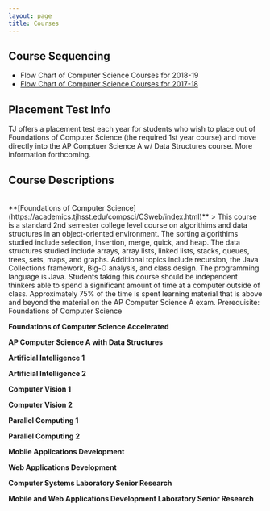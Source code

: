 ```yaml
---
layout: page
title: Courses
---
```



## Course Sequencing
* Flow Chart of Computer Science Courses for 2018-19
* [Flow Chart of Computer Science Courses for 2017-18](../docs/FlowCS1718.pdf)

## Placement Test Info
TJ offers a placement test each year for students who wish to place out of Foundations of Computer Science (the required 1st year course) and move directly into the AP Comptuer Science A w/ Data Structures course.  More information forthcoming.  

## Course Descriptions
<br>
**[Foundations of Computer Science](https://academics.tjhsst.edu/compsci/CSweb/index.html)**
> This course is a standard 2nd semester college level course on algorithims and data structures in an object-oriented environment. The sorting algorithims studied include selection, insertion, merge, quick, and heap. The data structures studied include arrays, array lists, linked lists, stacks, queues, trees, sets, maps, and graphs. Additional topics include recursion, the Java Collections framework, Big-O analysis, and class design. The programming language is Java. Students taking this course should be independent thinkers able to spend a significant amount of time at a computer outside of class. Approximately 75% of the time is spent learning material that is above and beyond the material on the AP Computer Science A exam.  Prerequisite:  Foundations of Computer Science

**Foundations of Computer Science Accelerated**
>

**AP Computer Science A with Data Structures**
>

**Artificial Intelligence 1**
>

**Artificial Intelligence 2**
>

**Computer Vision 1**
>

**Computer Vision 2**
>

**Parallel Computing 1**
>

**Parallel Computing 2**
>

**Mobile Applications Development**
>

**Web Applications Development**
>

**Computer Systems Laboratory Senior Research**
>

**Mobile and Web Applications Development Laboratory Senior Research**
>



 


